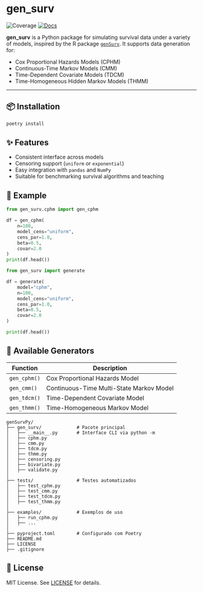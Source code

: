 # gen_surv

![Coverage](https://codecov.io/gh/DiogoRibeiro7/genSurvPy/branch/main/graph/badge.svg)
[![Docs](https://readthedocs.org/projects/gensurvpy/badge/?version=stable)](https://gensurvpy.readthedocs.io/en/stable/)

**gen_surv** is a Python package for simulating survival data under a variety of models, inspired by the R package [`genSurv`](https://cran.r-project.org/package=genSurv). It supports data generation for:

- Cox Proportional Hazards Models (CPHM)
- Continuous-Time Markov Models (CMM)
- Time-Dependent Covariate Models (TDCM)
- Time-Homogeneous Hidden Markov Models (THMM)

---

## 📦 Installation

```bash
poetry install
```
## ✨ Features

- Consistent interface across models  
- Censoring support (`uniform` or `exponential`)  
- Easy integration with `pandas` and `NumPy`  
- Suitable for benchmarking survival algorithms and teaching 

## 🧪 Example

```python
from gen_surv.cphm import gen_cphm

df = gen_cphm(
    n=100,
    model_cens="uniform",
    cens_par=1.0,
    beta=0.5,
    covar=2.0
)
print(df.head())
```

```python
from gen_surv import generate

df = generate(
    model="cphm",
    n=100,
    model_cens="uniform",
    cens_par=1.0,
    beta=0.5,
    covar=2.0
)

print(df.head())
```

## 🔧 Available Generators

| Function     | Description                                |
|--------------|--------------------------------------------|
| `gen_cphm()` | Cox Proportional Hazards Model             |
| `gen_cmm()`  | Continuous-Time Multi-State Markov Model   |
| `gen_tdcm()` | Time-Dependent Covariate Model             |
| `gen_thmm()` | Time-Homogeneous Markov Model              |


```text
genSurvPy/
├── gen_surv/             # Pacote principal
│   ├── __main__.py       # Interface CLI via python -m
│   ├── cphm.py
│   ├── cmm.py
│   ├── tdcm.py
│   ├── thmm.py
│   ├── censoring.py
│   ├── bivariate.py
│   ├── validate.py
│
├── tests/                # Testes automatizados
│   ├── test_cphm.py
│   ├── test_cmm.py
│   ├── test_tdcm.py
│   ├── test_thmm.py
│
├── examples/             # Exemplos de uso
│   ├── run_cphm.py
│   ├── ...
│
├── pyproject.toml        # Configurado com Poetry
├── README.md
├── LICENSE
├── .gitignore
```

## 🧠 License

MIT License. See [LICENSE](LICENSE) for details.
